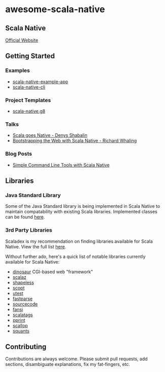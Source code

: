 # awesome-scala-native

## Scala Native
[Official Website](http://www.scala-native.org/en/latest/)

## Getting Started
### Examples
- [scala-native-example-app](https://github.com/lihaoyi/scala-native-example-app)
- [scala-native-cli](https://github.com/densh/scala-native-cli/tree/3c863f4248a8b2e52211ee6dc15409f84558d44a)

### Project Templates
- [scala-native.g8](https://github.com/scala-native/scala-native.g8)

### Talks
- [Scala goes Native - Denys Shabalin](https://www.youtube.com/watch?v=KZejtgdniqc)
- [Bootstrapping the Web with Scala Native - Richard Whaling](https://www.youtube.com/watch?v=-52HXQKwk5E)

### Blog Posts
- [Simple Command Line Tools with Scala Native](https://www.spantree.net/blog/2017/06/26/scala-native-for-cli-tools.html)

## Libraries
### Java Standard Library
Some of the Java Standard library is being implemented in Scala Native to maintain compatability with existing Scala libraries. Implemented classes can be found [here](http://www.scala-native.org/en/latest/lib/javalib.html).

### 3rd Party Libraries
Scaladex is my recommendation on finding libraries available for Scala Native. View the full list [here](https://index.scala-lang.org/search?targetTypes=Native&q=*&page=1).

Without further ado, here's a quick list of notable libraries currently available for Scala Native:

- [dinosaur](https://github.com/rwhaling/dinosaur) CGI-based web "framework"
- [scalaz](https://github.com/scalaz/scalaz)
- [shapeless](https://github.com/milessabin/shapeless)
- [scopt](https://github.com/scopt/scopt)
- [utest](https://github.com/lihaoyi/utest)
- [fastparse](https://github.com/lihaoyi/fastparse)
- [sourcecode](https://github.com/lihaoyi/sourcecode)
- [fansi](https://github.com/lihaoyi/fansi)
- [scalatags](https://github.com/lihaoyi/scalatags)
- [pprint](https://github.com/lihaoyi/PPrint)
- [scallop](https://github.com/scallop/scallop)
- [squants](https://github.com/typelevel/squants)

## Contributing
Contributions are always welcome. Please submit pull requests, add sections, disambiguate explanations, fix my fat-fingers, etc.
